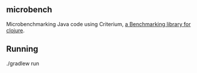 ## microbench

Microbenchmarking Java code using Criterium, [a Benchmarking library for clojure](http://hugoduncan.github.com/criterium).

## Running

  ./gradlew run
